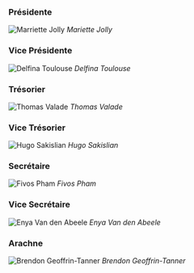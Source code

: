 <div class="member-card">

  ### Présidente
  ![Marriette Jolly](/assets/data/events-pics/2023_Mariette.avif)
  *Mariette Jolly*

</div>

<div class="member-card">

  ### Vice Présidente
  ![Delfina Toulouse](/assets/data/events-pics/2023_Delfina.avif)
  *Delfina Toulouse*

</div>

<div class="member-card">

  ### Trésorier
  ![Thomas Valade](/assets/data/events-pics/2023_Thomas.avif)
  *Thomas Valade*

</div>

<div class="member-card">

  ### Vice Trésorier
  ![Hugo Sakislian](/assets/data/events-pics/2023_Hugo.avif)
  *Hugo Sakislian*

</div>

<div class="member-card">

  ### Secrétaire
  ![Fivos Pham](/assets/data/events-pics/2023_Fivos.avif)
  *Fivos Pham*

</div>

<div class="member-card">

  ### Vice Secrétaire
  ![Enya Van den Abeele](/assets/data/events-pics/2023_Enya.avif)
  *Enya Van den Abeele*

</div>


<div class="member-card">

  ### Arachne
![Brendon Geoffrin-Tanner](/assets/data/events-pics/2023_Brendon.avif)
  *Brendon Geoffrin-Tanner*

</div>
